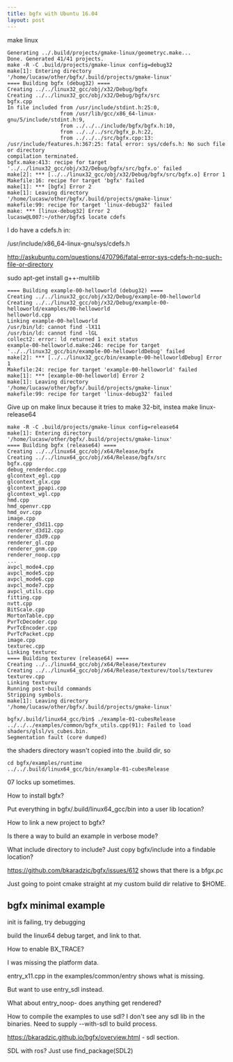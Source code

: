 ```yaml
---
title: bgfx with Ubuntu 16.04
layout: post
---
```



make linux

```
Generating ../.build/projects/gmake-linux/geometryc.make...
Done. Generated 41/41 projects.
make -R -C .build/projects/gmake-linux config=debug32
make[1]: Entering directory '/home/lucasw/other/bgfx/.build/projects/gmake-linux'
==== Building bgfx (debug32) ====
Creating ../../linux32_gcc/obj/x32/Debug/bgfx
Creating ../../linux32_gcc/obj/x32/Debug/bgfx/src
bgfx.cpp
In file included from /usr/include/stdint.h:25:0,
                 from /usr/lib/gcc/x86_64-linux-gnu/5/include/stdint.h:9,
                 from ../../../include/bgfx/bgfx.h:10,
                 from ../../../src/bgfx_p.h:22,
                 from ../../../src/bgfx.cpp:13:
/usr/include/features.h:367:25: fatal error: sys/cdefs.h: No such file or directory
compilation terminated.
bgfx.make:413: recipe for target '../../linux32_gcc/obj/x32/Debug/bgfx/src/bgfx.o' failed
make[2]: *** [../../linux32_gcc/obj/x32/Debug/bgfx/src/bgfx.o] Error 1
Makefile:16: recipe for target 'bgfx' failed
make[1]: *** [bgfx] Error 2
make[1]: Leaving directory '/home/lucasw/other/bgfx/.build/projects/gmake-linux'
makefile:99: recipe for target 'linux-debug32' failed
make: *** [linux-debug32] Error 2
lucasw@L007:~/other/bgfx$ locate cdefs
```

I do have a cdefs.h in:

/usr/include/x86_64-linux-gnu/sys/cdefs.h

http://askubuntu.com/questions/470796/fatal-error-sys-cdefs-h-no-such-file-or-directory

sudo apt-get install g++-multilib


```
==== Building example-00-helloworld (debug32) ====
Creating ../../linux32_gcc/obj/x32/Debug/example-00-helloworld
Creating ../../linux32_gcc/obj/x32/Debug/example-00-helloworld/examples/00-helloworld
helloworld.cpp
Linking example-00-helloworld
/usr/bin/ld: cannot find -lX11
/usr/bin/ld: cannot find -lGL
collect2: error: ld returned 1 exit status
example-00-helloworld.make:246: recipe for target '../../linux32_gcc/bin/example-00-helloworldDebug' failed
make[2]: *** [../../linux32_gcc/bin/example-00-helloworldDebug] Error 1
Makefile:24: recipe for target 'example-00-helloworld' failed
make[1]: *** [example-00-helloworld] Error 2
make[1]: Leaving directory '/home/lucasw/other/bgfx/.build/projects/gmake-linux'
makefile:99: recipe for target 'linux-debug32' failed
```

Give up on make linux because it tries to make 32-bit, instea make linux-release64


```
make -R -C .build/projects/gmake-linux config=release64
make[1]: Entering directory '/home/lucasw/other/bgfx/.build/projects/gmake-linux'
==== Building bgfx (release64) ====
Creating ../../linux64_gcc/obj/x64/Release/bgfx
Creating ../../linux64_gcc/obj/x64/Release/bgfx/src
bgfx.cpp
debug_renderdoc.cpp
glcontext_egl.cpp
glcontext_glx.cpp
glcontext_ppapi.cpp
glcontext_wgl.cpp
hmd.cpp
hmd_openvr.cpp
hmd_ovr.cpp
image.cpp
renderer_d3d11.cpp
renderer_d3d12.cpp
renderer_d3d9.cpp
renderer_gl.cpp
renderer_gnm.cpp
renderer_noop.cpp
...
avpcl_mode4.cpp
avpcl_mode5.cpp
avpcl_mode6.cpp
avpcl_mode7.cpp
avpcl_utils.cpp
fitting.cpp
nvtt.cpp
BitScale.cpp
MortonTable.cpp
PvrTcDecoder.cpp
PvrTcEncoder.cpp
PvrTcPacket.cpp
image.cpp
texturec.cpp
Linking texturec
==== Building texturev (release64) ====
Creating ../../linux64_gcc/obj/x64/Release/texturev
Creating ../../linux64_gcc/obj/x64/Release/texturev/tools/texturev
texturev.cpp
Linking texturev
Running post-build commands
Stripping symbols.
make[1]: Leaving directory '/home/lucasw/other/bgfx/.build/projects/gmake-linux'

```


```
bgfx/.build/linux64_gcc/bin$ ./example-01-cubesRelease
../../../examples/common/bgfx_utils.cpp(91): Failed to load shaders/glsl/vs_cubes.bin.
Segmentation fault (core dumped)
```

the shaders directory wasn't copied into the .build dir, so

```
cd bgfx/examples/runtime
../../.build/linux64_gcc/bin/example-01-cubesRelease
```

07 locks up sometimes.


How to install bgfx?

Put everything in bgfx/.build/linux64_gcc/bin into a user lib location?

How to link a new project to bgfx?

Is there a way to build an example in verbose mode?

What include directory to include?
Just copy bgfx/include into a findable location?


https://github.com/bkaradzic/bgfx/issues/612 shows that there is a bfgx.pc

Just going to point cmake straight at my custom build dir relative to $HOME.


## bgfx minimal example

init is failing, try debugging

build the linux64 debug target, and link to that.

How to enable BX_TRACE?

I was missing the platform data.

entry_x11.cpp in the examples/common/entry shows what is missing.

But want to use entry_sdl instead.

What about entry_noop- does anything get rendered?

How to compile the examples to use sdl?
I don't see any sdl lib in the binaries.
Need to supply --with-sdl to build process.

https://bkaradzic.github.io/bgfx/overview.html - sdl section.

SDL with ros?
Just use find_package(SDL2)
